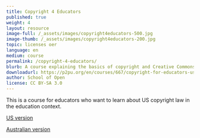 ```yaml
---
title: Copyright 4 Educators
published: true
weight: 4
layout: resource
image-full: /_assets/images/copyright4educators-500.jpg
image-thumb: /_assets/images/copyright4educators-200.jpg
topic: licenses oer
language: en
medium: course
permalink: /copyright-4-educators/
blurb: A course explaining the basics of copyright and Creative Commons for educators.
downloadurl: https://p2pu.org/en/courses/667/copyright-for-educators-us/
author: School of Open
license: CC BY-SA 3.0
---
```


This is a course for educators who want to learn about US copyright law in the education context.

 [US version](https://p2pu.org/en/courses/667/copyright-for-educators-us/)

[Australian version](https://p2pu.org/en/courses/111/copyright-4-educators-aus/)

